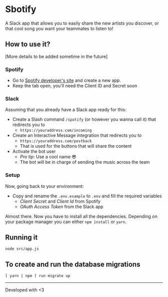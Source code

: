# Sbotify

A Slack app that allows you to easily share the new artists you discover, or that cool song you want your teammates to listen to!

## How to use it?
[More details to be added sometime in the future]

### Spotify
- Go to [Spotify developer's site](https://developer.spotify.com/) and create a new app.
- Keep the tab open, you'll need the Client ID and Secret soon

### Slack
Assuming that you already have a Slack app ready for this:
- Create a Slash command `/spotify` (or however you wanna call it) that redirects you to
  - `https://youraddress.com/incoming`
- Create an Interactive Message integration that redirects you to
  - `https://youraddress.com/postback`
  - That is used for the buttons that will share the content
- Activate the bot user
  - *Pro tip:* Use a cool name 😎
  - The bot will be in charge of sending the music across the team

### Setup
Now, going back to your environment:
- Copy and rename the `.env.example` to `.env` and fill the required variables
  - *Client Secret* and *Client Id* from Spotify
  - *OAuth Access Token* from the Slack app

Almost there. Now you have to install all the dependencies. Depending on your package manager you can either `npm install` or `yarn`.

## Running it
`node src/app.js`

## To create and run the database migrations
`[ yarn | npm ] run migrate up`

--------
Developed with <3
